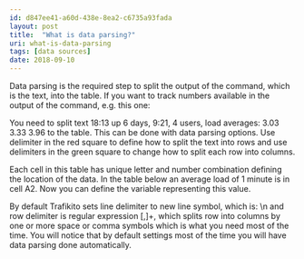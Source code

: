 ```yaml
---
id: d847ee41-a60d-438e-8ea2-c6735a93fada
layout: post
title:  "What is data parsing?"
uri: what-is-data-parsing
tags: [data sources]
date: 2018-09-10
---
```


Data parsing is the required step to split the output of the command, which is the text, into the table. If you want to track numbers available in the output of the command, e.g. this one:


<!--more-->

You need to split text 18:13 up 6 days, 9:21, 4 users, load averages: 3.03 3.33 3.96 to the table. This can be done with data parsing options. Use delimiter in the red square to define how to split the text into rows and use delimiters in the green square to change how to split each row into columns.

Each cell in this table has unique letter and number combination defining the location of the data. In the table below an average load of 1 minute is in cell A2. Now you can define the variable representing this value.

By default Trafikito sets line delimiter to new line symbol, which is: \\n and row delimiter is regular expression \[,\]+, which splits row into columns by one or more space or comma symbols which is what you need most of the time. You will notice that by default settings most of the time you will have data parsing done automatically.